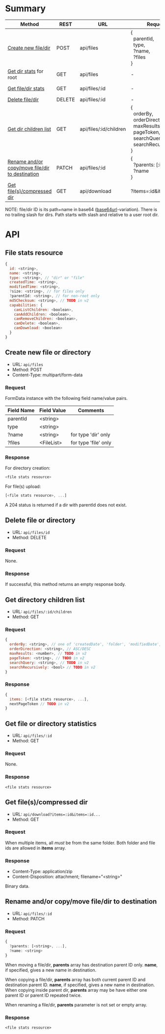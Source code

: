 # Summary

| Method                                                      | REST   | URL                    | Request                             | Response                              |
|-------------------------------------------------------------|--------|------------------------|-------------------------------------|---------------------------------------|
| [Create new file/dir](#create-new-file-or-directory)        | POST   | api/files              | {<br />&nbsp;&nbsp;parentId,<br />&nbsp;&nbsp;type,<br />&nbsp;&nbsp;?name,<br />&nbsp;&nbsp;?files<br />} | :file-stats-resource<br />or<br />[... :file-stats-resource]                  |
| [Get dir stats](#get-file-or-directory-statistics) for root | GET    | api/files              | -                                   | :file-stats-resource                  |
| [Get file/dir stats](#get-file-or-directory-statistics)     | GET    | api/files/:id          | -                                   | :file-stats-resource                  |
| [Delete file/dir](#delete-file-or-directory)                | DELETE | api/files/:id          | -                                   | -                                     |
| [Get dir children list](#get-directory-children-list)       | GET    | api/files/:id/children | {<br />&nbsp;&nbsp;orderBy,<br />&nbsp;&nbsp;orderDirection,<br />&nbsp;&nbsp;maxResults,<br />&nbsp;&nbsp;pageToken,<br />&nbsp;&nbsp;searchQuery,<br />&nbsp;&nbsp;searchRecursively<br />}    | {<br />&nbsp;&nbsp;items: [... :file-stats-resource],<br />&nbsp;&nbsp;nextPageToken<br />} |
| [Rename and/or copy/move file/dir to destination](#rename-andor-copymove-filedir-to-destination) | PATCH   | api/files/:id    | {<br />&nbsp;&nbsp;?parents: [:id, ...],<br />&nbsp;&nbsp;?name<br />} |  :file-stats-resource |
| [Get file(s)/compressed dir](#get-filescompressed-dir) | GET    | api/download           | <span style="word-wrap: break-word; white-space: pre;">?items=:id&items=:id...</span>                          | :binary-data                          |

NOTE: file/dir ID is its path+name in base64 ([base64url](https://www.npmjs.com/package/base64url)-variation).  There is no trailing slash for dirs. Path starts with slash and relative to a user root dir.

# API

## File stats resource

```javascript
{
  id: <string>,
  name: <string>,
  type: <string>, // "dir" or "file"
  createdTime: <string>,
  modifiedTime: <string>,
  ?size: <string>, // for files only
  ?parentId: <string>, // for non-root only
  md5Checksum: <string>, // TODO in v2
  capabilities: {
    canListChildren: <boolean>,
    canAddChildren: <boolean>,
    canRemoveChildren: <boolean>,
    canDelete: <boolean>,
    canDownload: <boolean>
  }
}
```

## Create new file or directory

* URL: `api/files`
* Method: POST
* Content-Type: multipart/form-data

### Request

FormData instance with the following field name/value pairs.

| Field Name | Field Value  | Comments               |
|------------|--------------|------------------------|
|  parentId  | \<string\>   |                        |
|  type      | \<string\>   |                        |
| ?name      | \<string\>   | for type 'dir' only  |
| ?files     | \<FileList\> | for type 'file' only |

### Response

For directory creation:

```javascript
<file stats resource>
```

For file(s) upload:

```javascript
[<file stats resource>, ...]
```

A 204 status is returned if a dir with parentId does not exist.

## Delete file or directory

* URL: `api/files/id`
* Method: DELETE

### Request

None.

### Response

If successful, this method returns an empty response body.

## Get directory children list

* URL: `api/files/:id/children`
* Method: GET

### Request

```javascript
{
  orderBy: <string>, // one of 'createdDate', 'folder', 'modifiedDate', 'quotaBytesUsed', 'name'.
  orderDirection: <string>, // ASC/DESC
  maxResults: <number>, // TODO in v2
  pageToken: <string>, // TODO in v2
  searchQuery: <string>, // TODO in v2
  searchRecursively: <bool> // TODO in v2
}
```

### Response

```javascript
{
  items: [<file stats resource>, ...],
  nextPageToken // TODO in v2
}
```

## Get file or directory statistics

* URL: `api/files/:id`
* Method: GET

### Request

None.

### Response

```
<file stats resource>
```

## Get file(s)/compressed dir

* URL: `api/download?items=:id&items=:id...`
* Method: GET

### Request

When multiple items, all _must_ be from the same folder.  Both folder and file ids are allowed in __items__ array.

### Response

* Content-Type: application/zip
* Content-Disposition: attachment; filename="\<string\>"

Binary data.

## Rename and/or copy/move file/dir to destination

* URL: `api/files/:id`
* Method: PATCH

### Request

```javascript
{
  ?parents: [<string>, ...],
  ?name: <string>
}
```

When moving a file/dir, **parents** array has destination parent ID only.  **name**, if specified, gives a new name in destination.

When copying a file/dir, **parents** array has both current parent ID and destination parent ID.  **name**, if specified, gives a new name in destination.  When copying inside parent dir, **parents** array may be have either one parent ID or parent ID repeated twice.

When renaming a file/dir, **parents** parameter is not set or empty array.

### Response

```
<file stats resource>
```
